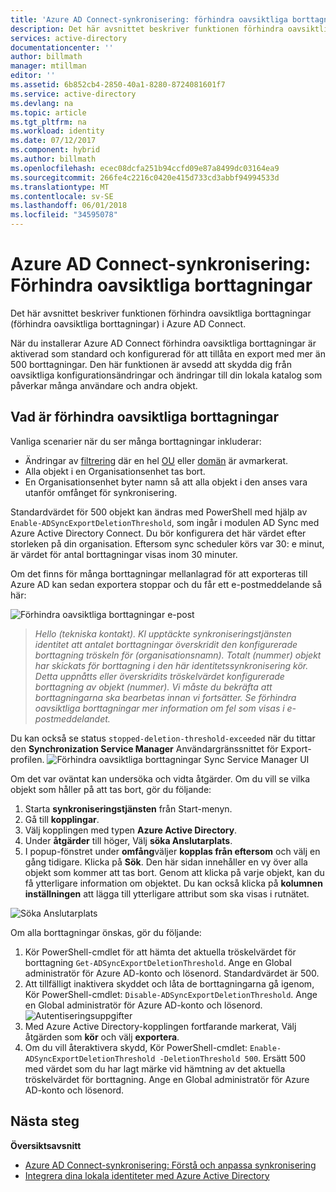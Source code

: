```yaml
---
title: 'Azure AD Connect-synkronisering: förhindra oavsiktliga borttagningar | Microsoft Docs'
description: Det här avsnittet beskriver funktionen förhindra oavsiktliga borttagningar (förhindra oavsiktliga borttagningar) i Azure AD Connect.
services: active-directory
documentationcenter: ''
author: billmath
manager: mtillman
editor: ''
ms.assetid: 6b852cb4-2850-40a1-8280-8724081601f7
ms.service: active-directory
ms.devlang: na
ms.topic: article
ms.tgt_pltfrm: na
ms.workload: identity
ms.date: 07/12/2017
ms.component: hybrid
ms.author: billmath
ms.openlocfilehash: ecec08dcfa251b94ccfd09e87a8499dc03164ea9
ms.sourcegitcommit: 266fe4c2216c0420e415d733cd3abbf94994533d
ms.translationtype: MT
ms.contentlocale: sv-SE
ms.lasthandoff: 06/01/2018
ms.locfileid: "34595078"
---
```

# <a name="azure-ad-connect-sync-prevent-accidental-deletes"></a>Azure AD Connect-synkronisering: Förhindra oavsiktliga borttagningar
Det här avsnittet beskriver funktionen förhindra oavsiktliga borttagningar (förhindra oavsiktliga borttagningar) i Azure AD Connect.

När du installerar Azure AD Connect förhindra oavsiktliga borttagningar är aktiverad som standard och konfigurerad för att tillåta en export med mer än 500 borttagningar. Den här funktionen är avsedd att skydda dig från oavsiktliga konfigurationsändringar och ändringar till din lokala katalog som påverkar många användare och andra objekt.

## <a name="what-is-prevent-accidental-deletes"></a>Vad är förhindra oavsiktliga borttagningar
Vanliga scenarier när du ser många borttagningar inkluderar:

* Ändringar av [filtrering](active-directory-aadconnectsync-configure-filtering.md) där en hel [OU](active-directory-aadconnectsync-configure-filtering.md#organizational-unitbased-filtering) eller [domän](active-directory-aadconnectsync-configure-filtering.md#domain-based-filtering) är avmarkerat.
* Alla objekt i en Organisationsenhet tas bort.
* En Organisationsenhet byter namn så att alla objekt i den anses vara utanför omfånget för synkronisering.

Standardvärdet för 500 objekt kan ändras med PowerShell med hjälp av `Enable-ADSyncExportDeletionThreshold`, som ingår i modulen AD Sync med Azure Active Directory Connect. Du bör konfigurera det här värdet efter storleken på din organisation. Eftersom sync scheduler körs var 30: e minut, är värdet för antal borttagningar visas inom 30 minuter.

Om det finns för många borttagningar mellanlagrad för att exporteras till Azure AD kan sedan exportera stoppar och du får ett e-postmeddelande så här:

![Förhindra oavsiktliga borttagningar e-post](./media/active-directory-aadconnectsync-feature-prevent-accidental-deletes/email.png)

> *Hello (tekniska kontakt). Kl upptäckte synkroniseringstjänsten identitet att antalet borttagningar överskridit den konfigurerade borttagning tröskeln för (organisationsnamn). Totalt (nummer) objekt har skickats för borttagning i den här identitetssynkronisering kör. Detta uppnåtts eller överskridits tröskelvärdet konfigurerade borttagning av objekt (nummer). Vi måste du bekräfta att borttagningarna ska bearbetas innan vi fortsätter. Se förhindra oavsiktliga borttagningar mer information om fel som visas i e-postmeddelandet.*
>
> 

Du kan också se status `stopped-deletion-threshold-exceeded` när du tittar den **Synchronization Service Manager** Användargränssnittet för Export-profilen.
![Förhindra oavsiktliga borttagningar Sync Service Manager UI](./media/active-directory-aadconnectsync-feature-prevent-accidental-deletes/syncservicemanager.png)

Om det var oväntat kan undersöka och vidta åtgärder. Om du vill se vilka objekt som håller på att tas bort, gör du följande:

1. Starta **synkroniseringstjänsten** från Start-menyn.
2. Gå till **kopplingar**.
3. Välj kopplingen med typen **Azure Active Directory**.
4. Under **åtgärder** till höger, Välj **söka Anslutarplats**.
5. I popup-fönstret under **omfång**väljer **kopplas från eftersom** och välj en gång tidigare. Klicka på **Sök**. Den här sidan innehåller en vy över alla objekt som kommer att tas bort. Genom att klicka på varje objekt, kan du få ytterligare information om objektet. Du kan också klicka på **kolumnen inställningen** att lägga till ytterligare attribut som ska visas i rutnätet.

![Söka Anslutarplats](./media/active-directory-aadconnectsync-feature-prevent-accidental-deletes/searchcs.png)

Om alla borttagningar önskas, gör du följande:

1. Kör PowerShell-cmdlet för att hämta det aktuella tröskelvärdet för borttagning `Get-ADSyncExportDeletionThreshold`. Ange en Global administratör för Azure AD-konto och lösenord. Standardvärdet är 500.
2. Att tillfälligt inaktivera skyddet och låta de borttagningarna gå igenom, Kör PowerShell-cmdlet: `Disable-ADSyncExportDeletionThreshold`. Ange en Global administratör för Azure AD-konto och lösenord.
   ![Autentiseringsuppgifter](./media/active-directory-aadconnectsync-feature-prevent-accidental-deletes/credentials.png)
3. Med Azure Active Directory-kopplingen fortfarande markerat, Välj åtgärden som **kör** och välj **exportera**.
4. Om du vill återaktivera skydd, Kör PowerShell-cmdlet: `Enable-ADSyncExportDeletionThreshold -DeletionThreshold 500`. Ersätt 500 med värdet som du har lagt märke vid hämtning av det aktuella tröskelvärdet för borttagning. Ange en Global administratör för Azure AD-konto och lösenord.

## <a name="next-steps"></a>Nästa steg
**Översiktsavsnitt**

* [Azure AD Connect-synkronisering: Förstå och anpassa synkronisering](active-directory-aadconnectsync-whatis.md)
* [Integrera dina lokala identiteter med Azure Active Directory](active-directory-aadconnect.md)
